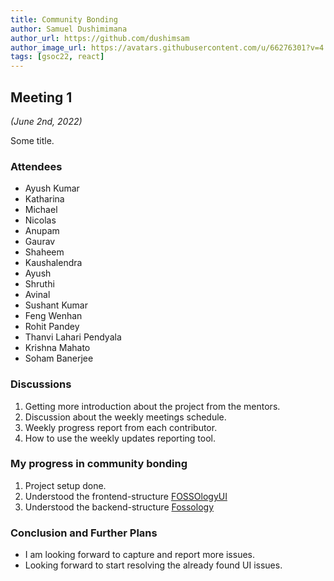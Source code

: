 ```yaml
---
title: Community Bonding
author: Samuel Dushimimana
author_url: https://github.com/dushimsam
author_image_url: https://avatars.githubusercontent.com/u/66276301?v=4
tags: [gsoc22, react]
---
```


<!--
SPDX-License-Identifier: CC-BY-SA-4.0

SPDX-FileCopyrightText: 2022 Samuel Dushimimana <dushsam100@gmail.com>
-->

## Meeting 1
*(June 2nd, 2022)*

Some title.

<!--truncate-->

### Attendees

- Ayush Kumar
- Katharina
- Michael
- Nicolas
- Anupam
- Gaurav
- Shaheem
- Kaushalendra
- Ayush
- Shruthi
- Avinal
- Sushant Kumar
- Feng Wenhan
- Rohit Pandey
- Thanvi Lahari Pendyala
- Krishna Mahato
- Soham Banerjee

### Discussions

1. Getting more introduction about the project from the mentors.
2. Discussion about the weekly meetings schedule.
3. Weekly progress report from each contributor.
4. How to use the weekly updates reporting tool.

### My progress in community bonding

1. Project setup done.
2. Understood the frontend-structure  [FOSSOlogyUI](https://github.com/fossology/FOSSologyUI)
3. Understood the backend-structure [Fossology](https://github.com/fossology/fossology)

### Conclusion and Further Plans

- I am looking forward to capture and report more issues.
- Looking forward to start resolving the already found UI issues.

